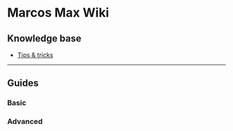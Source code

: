 # Marcos Max Wiki

## Knowledge base

* [Tips & tricks](wiki/exemplo.md)

---


## Guides

### Basic


### Advanced
